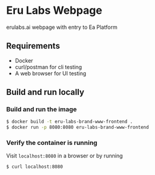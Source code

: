 # Eru Labs Webpage
erulabs.ai webpage with entry to Ea Platform

## Requirements
- Docker
- curl/postman for cli testing
- A web browser for UI testing

## Build and run locally
### Build and run the image
```bash
$ docker build -t eru-labs-brand-www-frontend .
$ docker run -p 8080:8080 eru-labs-brand-www-frontend
```

### Verify the container is running
Visit `localhost:8080` in a browser or by running
```bash
$ curl localhost:8080
```

